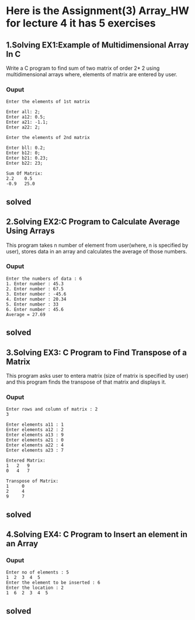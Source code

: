 # Here is the Assignment(3) Array_HW for lecture 4 it has 5 exercises

## 1.Solving EX1:Example of Multidimensional Array In C

Write a C program to find sum of two matrix of order 2* 2 using multidimensional arrays where, elements of matrix are entered by user.

### Ouput


	Enter the elements of 1st matrix
	
	Enter all: 2;
	Enter a12: 0.5;
	Enter a21: -1.1;
	Enter a22: 2;
	
	Enter the elements of 2nd matrix
	
	Enter bll: 0.2;
	Enter b12: 0;
	Enter b21: 0.23;
	Enter b22: 23;
	
	Sum Of Matrix:
	2.2    0.5
	-0.9   25.0
	
solved 
------------------------------------------------------------

## 2.Solving EX2:C Program to Calculate Average Using Arrays

This program takes n number of element from user(where, n is specified by user), stores data in an array and calculates the average of those numbers.

### Ouput


	Enter the numbers of data : 6
	1. Enter number : 45.3
	2. Enter number : 67.5
	3. Enter number : -45.6
	4. Enter number : 20.34
	5. Enter number : 33
	6. Enter number : 45.6
	Average = 27.69
	
solved 
------------------------------------------------------------

## 3.Solving EX3: C Program to Find Transpose of a Matrix

This program asks user to entera matrix (size of matrix is specified by user) and this program finds the transpose of that matrix and displays it.

### Ouput


	Enter rows and column of matrix : 2
	3
	
	Enter elements a11 : 1
	Enter elements a12 : 2
	Enter elements a13 : 9
	Enter elements a21 : 0
	Enter elements a22 : 4
	Enter elements a23 : 7
	
	Entered Matrix:
	1   2   9
	0   4   7
	
	Transpose of Matrix:
	1     0
	2     4
	9     7
	
solved 
------------------------------------------------------------


## 4.Solving EX4: C Program to Insert an element in an Array


### Ouput


	Enter no of elements : 5
	1  2  3  4  5
	Enter the element to be inserted : 6
	Enter the location : 2
	1  6  2  3  4  5

	
solved 
------------------------------------------------------------









